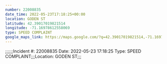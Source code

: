 ```yaml
---
number: 22008835
date_time: 2022-05-23T17:18:25+00:00
location: GODEN ST
latitude: 42.39017019821514
longitude: -71.16978612558069
type: SPEED COMPLAINT
google_maps_link: https://maps.google.com/?q=42.39017019821514,-71.16978612558069
---
```


;;;;;;Incident #: 22008835  Date: 2022-05-23 17:18:25   Type: SPEED COMPLAINT;;;Location: GODEN ST;;;
